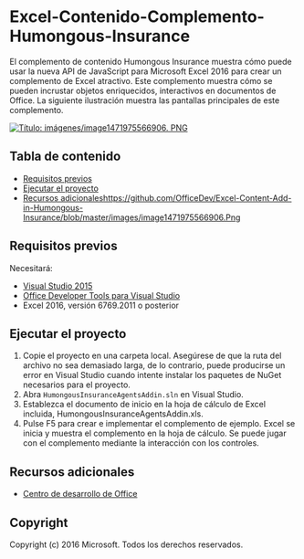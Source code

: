 
# <a name="excel-content-add-in-humongous-insurance"></a>Excel-Contenido-Complemento-Humongous-Insurance

El complemento de contenido Humongous Insurance muestra cómo puede usar la nueva API de JavaScript para Microsoft Excel 2016 para crear un complemento de Excel atractivo. Este complemento muestra cómo se pueden incrustar objetos enriquecidos, interactivos en documentos de Office. La siguiente ilustración muestra las pantallas principales de este complemento.

[![Título: imágenes/image1471975566906. PNG](https://github.com/OfficeDev/Excel-Content-Add-in-Humongous-Insurance/blob/master/images/image1471975566906.Png)](https://github.com/OfficeDev/Excel-Content-Add-in-Humongous-Insurance/blob/master/images/image1471975566906.Png)

## <a name="table-of-contents"></a>Tabla de contenido

*   [Requisitos previos](#prerequisites)
*   [Ejecutar el proyecto](#run-the-project)
*   [Recursos adicionales](#additional-resources)https://github.com/OfficeDev/Excel-Content-Add-in-Humongous-Insurance/blob/master/images/image1471975566906.Png

## <a name="prerequisites"></a>Requisitos previos

Necesitará:

*   [Visual Studio 2015](https://www.visualstudio.com/downloads/download-visual-studio-vs.aspx)
*   [Office Developer Tools para Visual Studio](https://www.visualstudio.com/en-us/features/office-tools-vs.aspx)
*   Excel 2016, versión 6769.2011 o posterior

## <a name="run-the-project"></a>Ejecutar el proyecto

1.  Copie el proyecto en una carpeta local. Asegúrese de que la ruta del archivo no sea demasiado larga, de lo contrario, puede producirse un error en Visual Studio cuando intente instalar los paquetes de NuGet necesarios para el proyecto.
2.  Abra `HumongousInsuranceAgentsAddin.sln` en Visual Studio.
3.  Establezca el documento de inicio en la hoja de cálculo de Excel incluida, HumongousInsuranceAgentsAddin.xls.
3.  Pulse F5 para crear e implementar el complemento de ejemplo. Excel se inicia y muestra el complemento en la hoja de cálculo. Se puede jugar con el complemento mediante la interacción con los controles.

## <a name="additional-resources"></a>Recursos adicionales

*   [Centro de desarrollo de Office](http://dev.office.com/)

## <a name="copyright"></a>Copyright

Copyright (c) 2016 Microsoft. Todos los derechos reservados.
